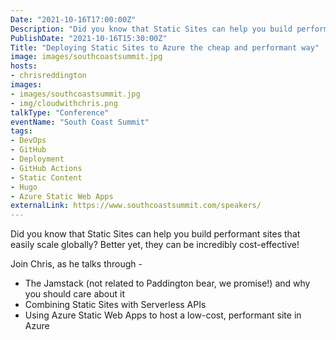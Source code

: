 ```yaml
---
Date: "2021-10-16T17:00:00Z"
Description: "Did you know that Static Sites can help you build performant sites that easily scale globally? Better yet, they can be incredibly cost-effective!"
PublishDate: "2021-10-16T15:30:00Z"
Title: "Deploying Static Sites to Azure the cheap and performant way"
image: images/southcoastsummit.jpg
hosts:
- chrisreddington
images:
- images/southcoastsummit.jpg
- img/cloudwithchris.png
talkType: "Conference"
eventName: "South Coast Summit"
tags:
- DevOps
- GitHub
- Deployment
- GitHub Actions
- Static Content
- Hugo
- Azure Static Web Apps
externalLink: https://www.southcoastsummit.com/speakers/
---
```

Did you know that Static Sites can help you build performant sites that easily scale globally? Better yet, they can be incredibly cost-effective!

Join Chris, as he talks through -
* The Jamstack (not related to Paddington bear, we promise!) and why you should care about it
* Combining Static Sites with Serverless APIs
* Using Azure Static Web Apps to host a low-cost, performant site in Azure